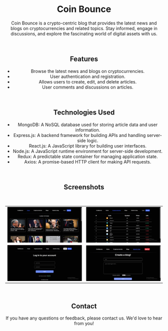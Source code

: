 <div align="center">
    
# Coin Bounce

<div>
    
Coin Bounce is a crypto-centric blog that provides the latest news and blogs on cryptocurrencies and related topics. Stay informed, engage in discussions, and explore the fascinating world of digital assets with us.

<br>

## Features

- Browse the latest news and blogs on cryptocurrencies.
- User authentication and registration.
- Allows users to create, edit, and delete articles.
- User comments and discussions on articles.

<br>

## Technologies Used

- MongoDB: A NoSQL database used for storing article data and user information.
- Express.js: A backend framework for building APIs and handling server-side logic.
- React.js: A JavaScript library for building user interfaces.
- Node.js: A JavaScript runtime environment for server-side development.
- Redux: A predictable state container for managing application state.
- Axios: A promise-based HTTP client for making API requests.  

<br>

## Screenshots
<br>

<table>
    <tr>
        <td><img src = "/screenshots/1.jpg" ></td>
        <td><img src = "/screenshots/2.jpg" ></td>
    </tr>
    <tr>
        <td><img src = "/screenshots/3.jpg" ></td>
        <td><img src = "/screenshots/4.jpg" ></td>
  </tr>
</table>    

<!-- <hr> -->

<br>

## Contact

If you have any questions or feedback, please contact us. We'd love to hear from you!

<br>
